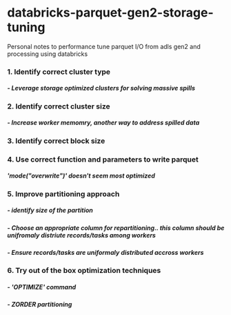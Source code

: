 # databricks-parquet-gen2-storage-tuning
Personal notes to performance tune parquet I/O from adls gen2 and processing using databricks

### 1. Identify correct cluster type
#####   - Leverage storage optimized clusters for solving massive spills
### 2. Identify correct cluster size
#####   - Increase worker memomry, another way to address spilled data
### 3. Identify correct block size
### 4. Use correct function and parameters to write parquet
#####   'mode("overwrite")' doesn't seem most optimized
### 5. Improve partitioning approach
#####   - identify size of the partition
#####   - Choose an appropriate column for repartitioning.. this column should be unifromaly distriute records/tasks among workers
#####   - Ensure records/tasks are uniformaly distributed accross workers
### 6. Try out of the box optimization techniques
#####   - 'OPTIMIZE' command
#####   - ZORDER partitioning
